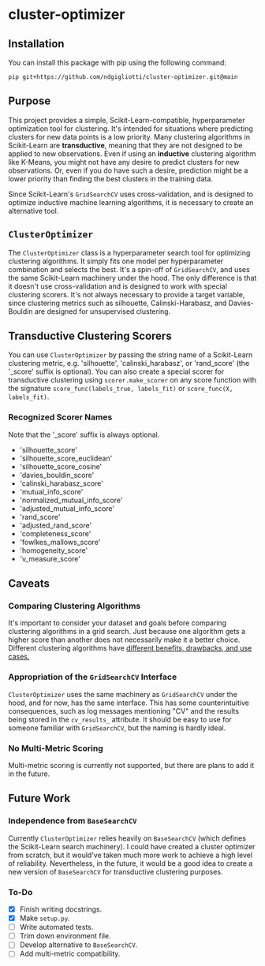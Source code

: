 # cluster-optimizer

## Installation

You can install this package with pip using the following command:

```
pip git+https://github.com/ndgigliotti/cluster-optimizer.git@main
```

## Purpose

This project provides a simple, Scikit-Learn-compatible, hyperparameter optimization tool for clustering. It's intended for situations where predicting clusters for new data points is a low priority. Many clustering algorithms in Scikit-Learn are **transductive**, meaning that they are not designed to be applied to new observations. Even if using an **inductive** clustering algorithm like K-Means, you might not have any desire to predict clusters for new observations. Or, even if you do have such a desire, prediction might be a lower priority than finding the best clusters in the training data.

Since Scikit-Learn's `GridSearchCV` uses cross-validation, and is designed to optimize inductive machine learning algorithms, it is necessary to create an alternative tool.

## `ClusterOptimizer`

The `ClusterOptimizer` class is a hyperparameter search tool for optimizing clustering algorithms. It simply fits one model per hyperparameter combination and selects the best. It's a spin-off of `GridSearchCV`, and uses the same Scikit-Learn machinery under the hood. The only difference is that it doesn't use cross-validation and is designed to work with special clustering scorers. It's not always necessary to provide a target variable, since clustering metrics such as silhouette, Calinski-Harabasz, and Davies-Bouldin are designed for unsupervised clustering.

## Transductive Clustering Scorers

You can use `ClusterOptimizer` by passing the string name of a Scikit-Learn clustering metric, e.g. 'silhouette', 'calinski_harabasz', or 'rand_score' (the '_score' suffix is optional). You can also create a special scorer for transductive clustering using `scorer.make_scorer` on any score function with the signature `score_func(labels_true, labels_fit)` or `score_func(X, labels_fit)`.


### Recognized Scorer Names

Note that the '_score' suffix is always optional.

- 'silhouette_score'
- 'silhouette_score_euclidean'
- 'silhouette_score_cosine'
- 'davies_bouldin_score'
- 'calinski_harabasz_score'
- 'mutual_info_score'
- 'normalized_mutual_info_score'
- 'adjusted_mutual_info_score'
- 'rand_score'
- 'adjusted_rand_score'
- 'completeness_score'
- 'fowlkes_mallows_score'
- 'homogeneity_score'
- 'v_measure_score'

## Caveats

### Comparing Clustering Algorithms

It's important to consider your dataset and goals before comparing clustering algorithms in a grid search. Just because one algorithm gets a higher score than another does not necessarily make it a better choice. Different clustering algorithms have [different benefits, drawbacks, and use cases.](https://scikit-learn.org/stable/modules/clustering.html#overview-of-clustering-methods)

### Appropriation of the `GridSearchCV` Interface

`ClusterOptimizer` uses the same machinery as `GridSearchCV` under the hood, and for now, has the same interface. This has some counterintuitive consequences, such as log messages mentioning "CV" and the results being stored in the `cv_results_` attribute. It should be easy to use for someone familiar with `GridSearchCV`, but the naming is hardly ideal.

### No Multi-Metric Scoring

Multi-metric scoring is currently not supported, but there are plans to add it in the future.

## Future Work

### Independence from `BaseSearchCV`

Currently `ClusterOptimizer` relies heavily on `BaseSearchCV` (which defines the Scikit-Learn search machinery). I could have created a cluster optimizer from scratch, but it would've taken much more work to achieve a high level of reliability. Nevertheless, in the future, it would be a good idea to create a new version of `BaseSearchCV` for transductive clustering purposes.

### To-Do

- [x] Finish writing docstrings.
- [x] Make `setup.py`.
- [ ] Write automated tests.
- [ ] Trim down environment file.
- [ ] Develop alternative to `BaseSearchCV`.
- [ ] Add multi-metric compatibility.
